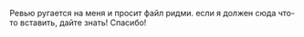 Ревью ругается на меня и просит файл ридми. если я должен сюда что-то вставить, дайте знать! Спасибо!
